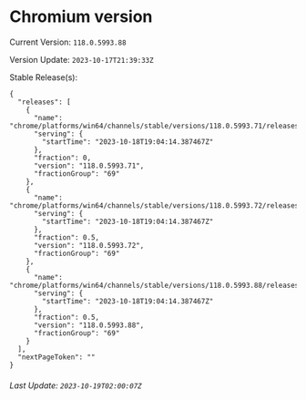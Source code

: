 # Chromium version

Current Version: `118.0.5993.88`

Version Update: `2023-10-17T21:39:33Z`

Stable Release(s):
```
{
  "releases": [
    {
      "name": "chrome/platforms/win64/channels/stable/versions/118.0.5993.71/releases/1697655854",
      "serving": {
        "startTime": "2023-10-18T19:04:14.387467Z"
      },
      "fraction": 0,
      "version": "118.0.5993.71",
      "fractionGroup": "69"
    },
    {
      "name": "chrome/platforms/win64/channels/stable/versions/118.0.5993.72/releases/1697655854",
      "serving": {
        "startTime": "2023-10-18T19:04:14.387467Z"
      },
      "fraction": 0.5,
      "version": "118.0.5993.72",
      "fractionGroup": "69"
    },
    {
      "name": "chrome/platforms/win64/channels/stable/versions/118.0.5993.88/releases/1697655854",
      "serving": {
        "startTime": "2023-10-18T19:04:14.387467Z"
      },
      "fraction": 0.5,
      "version": "118.0.5993.88",
      "fractionGroup": "69"
    }
  ],
  "nextPageToken": ""
}
```

###### Last Update: `2023-10-19T02:00:07Z`
        